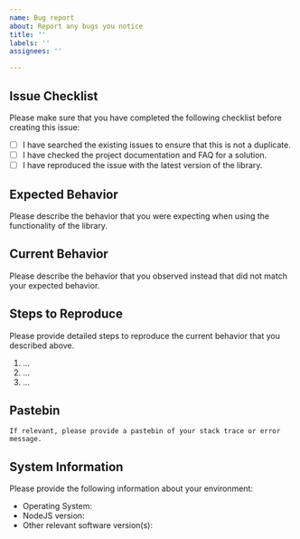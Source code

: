```yaml
---
name: Bug report
about: Report any bugs you notice
title: ''
labels: ''
assignees: ''

---
```


## Issue Checklist

Please make sure that you have completed the following checklist before creating this issue:

- [ ] I have searched the existing issues to ensure that this is not a duplicate.
- [ ] I have checked the project documentation and FAQ for a solution.
- [ ] I have reproduced the issue with the latest version of the library.

## Expected Behavior

Please describe the behavior that you were expecting when using the functionality of the library.

## Current Behavior

Please describe the behavior that you observed instead that did not match your expected behavior.

## Steps to Reproduce

Please provide detailed steps to reproduce the current behavior that you described above.

1. ...
2. ...
3. ...

## Pastebin
```
If relevant, please provide a pastebin of your stack trace or error message.
```
## System Information

Please provide the following information about your environment:

- Operating System:
- NodeJS version:
- Other relevant software version(s):

<!--
Note: The more detailed and specific your report is, the easier it will be for the maintainer to investigate and fix the issue. Thank you for contributing to the project!
-->
